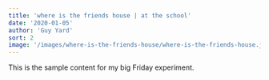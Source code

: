 ```yaml
---
title: 'where is the friends house | at the school'
date: '2020-01-05'
author: 'Guy Yard'
sort: 2
image: '/images/where-is-the-friends-house/where-is-the-friends-house.jpg'
---
```


This is the sample content for my big Friday experiment.